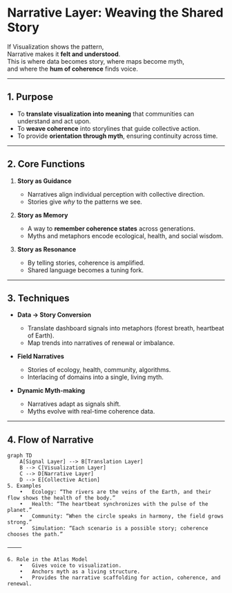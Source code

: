 # Narrative Layer: Weaving the Shared Story

If Visualization shows the pattern,  
Narrative makes it **felt and understood**.  
This is where data becomes story, where maps become myth,  
and where the **hum of coherence** finds voice.

---

## 1. Purpose

- To **translate visualization into meaning** that communities can understand and act upon.  
- To **weave coherence** into storylines that guide collective action.  
- To provide **orientation through myth**, ensuring continuity across time.  

---

## 2. Core Functions

1. **Story as Guidance**  
   - Narratives align individual perception with collective direction.  
   - Stories give *why* to the patterns we see.  

2. **Story as Memory**  
   - A way to **remember coherence states** across generations.  
   - Myths and metaphors encode ecological, health, and social wisdom.  

3. **Story as Resonance**  
   - By telling stories, coherence is amplified.  
   - Shared language becomes a tuning fork.  

---

## 3. Techniques

- **Data → Story Conversion**  
   - Translate dashboard signals into metaphors (forest breath, heartbeat of Earth).  
   - Map trends into narratives of renewal or imbalance.  

- **Field Narratives**  
   - Stories of ecology, health, community, algorithms.  
   - Interlacing of domains into a single, living myth.  

- **Dynamic Myth-making**  
   - Narratives adapt as signals shift.  
   - Myths evolve with real-time coherence data.  

---

## 4. Flow of Narrative

```mermaid
graph TD
    A[Signal Layer] --> B[Translation Layer]
    B --> C[Visualization Layer]
    C --> D[Narrative Layer]
    D --> E[Collective Action]
5. Examples
	•	Ecology: “The rivers are the veins of the Earth, and their flow shows the health of the body.”
	•	Health: “The heartbeat synchronizes with the pulse of the planet.”
	•	Community: “When the circle speaks in harmony, the field grows strong.”
	•	Simulation: “Each scenario is a possible story; coherence chooses the path.”

⸻

6. Role in the Atlas Model
	•	Gives voice to visualization.
	•	Anchors myth as a living structure.
	•	Provides the narrative scaffolding for action, coherence, and renewal.
